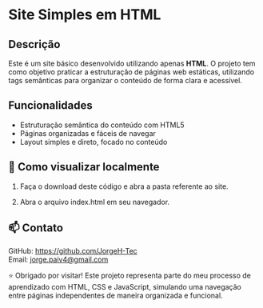 # Site Simples em HTML  

## Descrição  

Este é um site básico desenvolvido utilizando apenas **HTML**. O projeto tem como objetivo praticar a estruturação de páginas web estáticas, utilizando tags semânticas para organizar o conteúdo de forma clara e acessível.  

## Funcionalidades  

- Estruturação semântica do conteúdo com HTML5  
- Páginas organizadas e fáceis de navegar  
- Layout simples e direto, focado no conteúdo  

## 🚀 Como visualizar localmente  

1. Faça o download deste código e abra a pasta referente ao site.  

2. Abra o arquivo index.html em seu navegador.  

## 📫 Contato  

GitHub: https://github.com/JorgeH-Tec   
Email: jorge.paiv4@gmail.com  

⭐ Obrigado por visitar! Este projeto representa parte do meu processo de aprendizado com HTML, CSS e JavaScript, simulando uma navegação entre páginas independentes de maneira organizada e funcional.  
